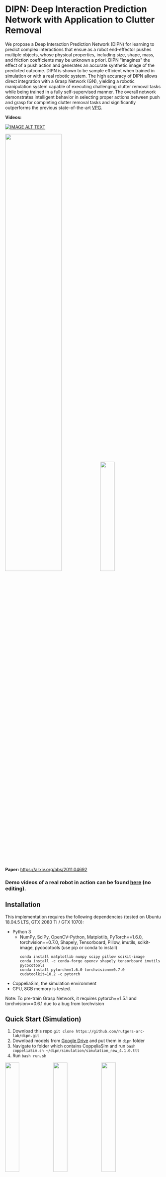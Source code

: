 # DIPN: Deep Interaction Prediction Network with Application to Clutter Removal

We propose a Deep Interaction Prediction Network (DIPN) for learning to predict complex interactions that ensue as a robot end-effector pushes multiple objects, whose physical properties, including size, shape, mass, and friction coefficients may be unknown a priori. DIPN "imagines" the effect of a push action and generates an accurate synthetic image of the predicted outcome. DIPN is shown to be sample efficient when trained in simulation or with a real robotic system. The high accuracy of DIPN allows direct integration with a Grasp Network (GN), yielding a robotic manipulation system capable of executing challenging clutter removal tasks while being trained in a fully self-supervised manner. The overall network demonstrates intelligent behavior in selecting proper actions between push and grasp for completing clutter removal tasks and significantly outperforms the previous state-of-the-art [VPG](https://github.com/andyzeng/visual-pushing-grasping).

**Videos:**

[![IMAGE ALT TEXT](http://img.youtube.com/vi/CNkZfZ-0Du8/0.jpg)](http://www.youtube.com/watch?v=CNkZfZ-0Du8 "DIPN")

<p float="left">
    <img src="images/framework.png" width=60% />
    <img src="images/real.gif" width=30% />
</p>


**Paper:** https://arxiv.org/abs/2011.04692

### Demo videos of a real robot in action can be found [here](https://drive.google.com/drive/folders/1QoTaMjdrcaeiECFNbW58DF_iFdrL-icJ?usp=sharing) (no editing).


## Installation
This implementation requires the following dependencies (tested on Ubuntu 18.04.5 LTS, GTX 2080 Ti / GTX 1070):
* Python 3
    * NumPy, SciPy, OpenCV-Python, Matplotlib, PyTorch==1.6.0, torchvision==0.7.0, Shapely, Tensorboard, Pillow, imutils, scikit-image, pycocotools (use pip or conda to install)
      ```shell
      conda install matplotlib numpy scipy pillow scikit-image
      conda install -c conda-forge opencv shapely tensorboard imutils pycocotools
      conda install pytorch==1.6.0 torchvision==0.7.0 cudatoolkit=10.2 -c pytorch
      ```
* CoppeliaSim, the simulation environment
* GPU, 8GB memory is tested.

Note: To pre-train Grasp Network, it requires pytorch==1.5.1 and torchvision==0.6.1 due to a bug from torchvision

## Quick Start (Simulation)
1. Download this repo `git clone https://github.com/rutgers-arc-lab/dipn.git`
1. Download models from [Google Drive](https://drive.google.com/drive/folders/1QETtCBPeOGkdwYzzWl-yXUvhrHRx_8n3?usp=sharing) and put them in `dipn` folder
1. Navigate to folder which contains CoppeliaSim and run `bash coppeliaSim.sh ~/dipn/simulation/simulation_new_4.1.0.ttt`
1. Run `bash run.sh`
<p float="left">
    <img src="images/00-4.gif" width=30% />
    <img src="images/01-5.gif" width=30% />
    <img src="images/08-6.gif" width=30% />
</p>

## Evaluation
Data from each test case will be saved into a session directory in the `logs` folder. To report the average testing performance over a session, run the following:
```shell
python utils/evaluate.py --session_directory 'logs/YOUR-SESSION-DIRECTORY-NAME-HERE' --method 'reinforcement' --num_obj_complete N
```

## Train Mask R-CNN
We used the simulation to generate two types of data, one is randomly dropped, one is some randomly generated "hard" cases.
The "hard" cases is mainly used for fine-tuning process so the Mask R-CNN can distinguish packed objects with same color.
`random-maskrcnn` and `random-maskrcnn-hard` contain objects which have different shapes and colors to the final objects that will be trained and evaluted on.
```shell
python train_maskrcnn.py --dataset_root 'logs/random-maskrcnn/data'
cd logs/random-maskrcnn/data/maskrcnn.pth logs/random-maskrcnn-hard/data
python train_maskrcnn.py --dataset_root 'logs/random-maskrcnn-hard/data' --epochs 10 --resume
```


## Train Interactive Prediction Network
We count the dataset `push` as part of training action, we used 1500 actions so the `--cutoff 15`.
To mimic the real world setup, for a 10 cm push, we only used the 0 to 5 cm to train the model.
Nevertheless, dataset `random` could also be used, it provides a little bit worse prediction accuracy, but we do not need piror knowledge about the objects and it's in the simulation, so, we can use as many data as we want for free.
```shell
python train_push_prediction.py --dataset_root 'logs_push/push/data' --distance 5 --epoch 50 --cutoff 15 --batch_size 8 
```

<img src="images/dipn.png" width=80%/>


## Pre-train Grasp Network and Train Grasp Network in simluation
Switch to pytorch==1.5.1 and torchvision==0.6.1.
`random-pretrain` contains objects which have different shapes and colors to the final objects that will be trained and evaluted on.
`random-pretrain` could be replaced with `random-maskrcnn`, they are essentially collected in the same way.
You may need to restart the training several times, so the loss will go down to around 60.
```shell
python train_foreground.py --dataset_root 'logs/random-pretrain/data'
```

To use DIPN+GN, we just need to train Grasp Network in simluation.
```shell
python main.py --is_sim --grasp_only --experience_replay --explore_rate_decay --save_visualizations --load_snapshot --snapshot_file 'logs/random-pretrain/data/foreground_model.pth' 
```


<img src="images/gn.png" width=60%/>

## Train DQN + GN
It will train DQN grasp and push in the same time, which is one of baseline in the paper.
```shell
python main.py --is_sim --push_rewards --experience_replay --explore_rate_decay --save_visualizations --load_snapshot --snapshot_file 'logs/random-pretrain/data/foreground_model.pth' 
```

## Creating dataset
The dataset we used can be download from [Google Drive](https://drive.google.com/drive/folders/17X5aGr-50e6RqLkyyvG4mGHP_TUpz_kB?usp=sharing).
The Push prediction related files are located in `logs_push`
The Mask R-CNN, Grasp Network related files are located in `logs`

### collect_data.py
Collect push prediction data (only for sim now).
```shell
python collect_data.py --is_sim
```

### create_mask_rcnn_image.py
Collect dataset for Mask R-CNN and pre-training, `--is_mask` collects data for Mask R-CNN.
You need to drag the `Box` object to the center in CoppeliaSim.
```shell
python create_mask_rcnn_image.py --is_sim --num_obj N --is_mask
```

## Creating Your Own Test Cases in Simulation

To design your own challenging test case:

1. Open the simulation environment in CoppeliaSim (navigate to your CoppeliaSim directory and run `bash coppeliaSim.sh ~/dipn/simulation/simulation_new_4.1.0.ttt`).
1. In another terminal window, navigate to this repository and run the following:

    ```shell
    python create.py
    ```

1. In the CoppeliaSim window, use the CoppeliaSim toolbar (object shift/rotate) to move around objects to desired positions and orientations.
1. In the terminal window type in the name of the text file for which to save the test case, then press enter.
1. Try it out: run a trained model on the test case by running `push_main.py` just as in the demo, but with the flag `--test_preset_file` pointing to the location of your test case text file.

## Running on a Real Robot (UR5e)

Change `is_real` in `constants.py` to `True`

### Instruction will be available soon
1. Fine-tune the Mask R-CNN with real data `real-data`
2. Fine-tune the pre-training of Grasp Network with real data `real-data`
3. Train the Grasp Network

### Additional Tools

* Use `touch.py` to test calibrated camera extrinsics -- provides a UI where the user can click a point on the RGB-D image, and the robot moves its end-effector to the 2D location of that point.
* Use `debug.py` to test robot communication and primitive actions.
* Use `utils/range-detector.py` to find the color range.
* Use `utils/mask-auto-annotate.py` to automatically annotate objects by color.

# Info
The code is based on https://github.com/andyzeng/visual-pushing-grasping, so this code is not "clean". There are some old parts from VPG which have not been used.

The code containes DINP and DQN + GN
